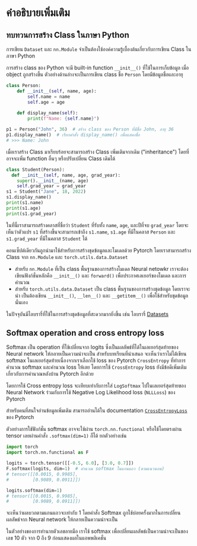 # คำอธิบายเพิ่มเติม

## ทบทวนการสร้าง Class ในภาษา Python

การเขียน `Dataset` และ `nn.Module` จำเป็นต้องใช้องค์ความรู้เบื้องต้นเกี่ยวกับการเขียน Class ในภาษา Python

การสร้าง class ของ Python จะมี built-in function `__init__()` ที่ใช้ในการเก็บข้อมูล
เมื่อ object ถูกสร้างขึ้น ตัวอย่างด้านล่างจะเป็นการเขียน class ชื่อ `Person` โดยมีข้อมูลชื่อและอายุ

```py
class Person:
    def __init__(self, name, age):
        self.name = name
        self.age = age
    
    def display_name(self):
        print(f"Name: {self.name}")

p1 = Person("John", 36)  # สร้าง class ของ Person ที่มีชื่อ John, อายุ 36
p1.display_name()  # เรียกคำสั่ง display_name() เพื่อแสดงชื่อ
# >>> Name: John
```

เมื่อเราสร้าง Class มาเรียบร้อยจะสามารถสร้าง Class เพิ่มเติมจากเดิม ("inheritance") โดยที่อาจจะเพิ่ม function อื่นๆ หรือปรับเปลี่ยน Class เดิมได้

```py
class Student(Person):
  def __init__(self, name, age, grad_year):
    super().__init__(name, age)
    self.grad_year = grad_year
s1 = Student("Jane", 18, 2022)
s1.display_name()
print(s1.name)
print(s1.age)
print(s1.grad_year)
```

ในที่นี้เราสามารถสร้างคลาสที่ชื่อว่า `Student` ที่รับทั้ง `name`, `age`, และปีที่จบ `grad_year` โดยจะเห็นว่าตัวแปร `s1` ที่สร้างขึ้นจะสามารถเข้าถึง `s1.name`, `s1.age` ที่มีในคลาส `Person` และ `s1.grad_year` ที่มีในคลาส `Student` ได้

คอนเซ็ปต์เดียวกันถูกนำมาใช้สำหรับการสร้างชุดข้อมูลและโมเดลด้วย Pytorch โดยเราสามารถสร้าง Class จาก `nn.Module` และ `torch.utils.data.Dataset`

- สำหรับ `nn.Module` ที่เป็น class พื้นฐานของการสร้างโมเดล Neural netowkr  เราจะต้องเขียนฟังก์ชั่นหลักคือ `__init__()` และ `forward()` เพื่อประกาศเลเยอร์ของโมเดล และการคำนวณ
- สำหรับ `torch.utils.data.Dataset` เป็น class พื้นฐานของการสร้างชุดข้อมูล โดยเราจะนำ เป็นต้องเขียน `__init__()`, `__len__()` และ `__getitem__()` เพื่อใช้สำหรับชุดข้อมูลนั่นเอง

ในปัจจุบันมีไลบรารี่ที่ใช้ในการสร้างชุดข้อมูลที่สะดวกมากยิ่งขึ้น เช่น ไลบรารี่ [Datasets](https://huggingface.co/docs/datasets/index)


## Softmax operation and cross entropy loss

Softmax เป็น operation ที่ใช้เปลี่ยนจาก logits ซึ่งเป็นผลลัพธ์ที่ได้ในเลเยอร์สุดท้ายของ Neural network ให้กลายเป็นความน่าจะเป็น
สำหรับบทเรียนที่นำเสนอ จะเห็นว่าเราไม่ได่้เขียน softmax ในเลเยอร์สุดท้ายเนื่องจากเราเลือกใช้ loss ของ Pytorch `CrossEntropy` ที่ทำการคำนวณ softmax และคำนวณ loss ให้เลย
โดยการใช้ `CrossEntropy` loss ยังมีข้อดีเพิ่มเติมเกี่ยวกับการคำนวณหลังบ้าน Pytorch อีกด้วย

โดยการใช้ Cross entropy loss จะเทียบเท่ากับการใส่ `LogSoftmax` ไปในเลเยอร์สุดท้ายของ Neural Network ร่วมกับการใช้ Negative Log Likelihood loss (`NLLLoss`) ของ Pytorch

สำหรับคนที่สนใจอ่านข้อมูลเพิ่มเติม สามารถอ่านได้ใน documentation [`CrossEntropyLoss`](https://pytorch.org/docs/stable/generated/torch.nn.CrossEntropyLoss.html) ของ Pytorch


ตัวอย่างการใช้ฟังก์ชั่น softmax อาจจะใช้ผ่าน `torch.nn.functional` หรือใช้โดยตรงผ่าน tensor เลยผ่านคำสั่ง `.softmax(dim=1)` ก็ได้ ยกตัวอย่างเช่น

```py
import torch
import torch.nn.functional as F

logits = torch.tensor([[-0.5, 6.0], [3.0, 0.7]])
F.softmax(logits, dim=1)  # คำนวณ softmax ในแกนแถว (ตามแนวนอน)
# tensor([[0.0015, 0.9985],
#         [0.9089, 0.0911]])

logits.softmax(dim=1)
# tensor([[0.0015, 0.9985],
#         [0.9089, 0.0911]])
```

จะเห็นว่าผลบวกตามแกนแถวจะเท่ากับ 1 โดยคำสั่ง Softmax ถูกใช้บ่อยครั้งมากในการเปลี่ยนผลลัพธ์จาก Neural network ให้กลายเป็นความน่าจะเป็น

ในตัวอย่างของการทำนายตัวเลขลายมือ เราใช้ softmax เพื่อเปลี่ยนผลลัพธ์เป็นความน่าจะเป็นของเลข 10 ตัว จาก 0 ถึง 9 ก่อนแสดงผลในแอพพลิเคชั่น
